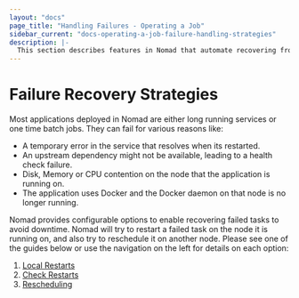 ```yaml
---
layout: "docs"
page_title: "Handling Failures - Operating a Job"
sidebar_current: "docs-operating-a-job-failure-handling-strategies"
description: |-
  This section describes features in Nomad that automate recovering from failed tasks.
---
```


# Failure Recovery Strategies

Most applications deployed in Nomad are either long running services or one time batch jobs.
They can fail for various reasons like:

- A temporary error in the service that resolves when its restarted.
- An upstream dependency might not be available, leading to a health check failure.
- Disk, Memory or CPU contention on the node that the application is running on.
- The application uses Docker and the Docker daemon on that node is no longer running.

Nomad provides configurable options to enable recovering failed tasks to avoid downtime. Nomad will
try to restart a failed task on the node it is running on, and also try to reschedule it on another node.
Please see one of the guides below or use the navigation on the left for details on each option:

1. [Local Restarts](/docs/operating-a-job/failure-handling-strategies/restart.html)
1. [Check Restarts](/docs/operating-a-job/failure-handling-strategies/check-restart.html)
1. [Rescheduling](/docs/operating-a-job/failure-handling-strategies/rescheduling.html)

